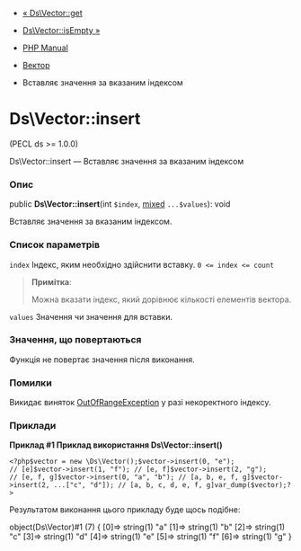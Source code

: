 - [« Ds\Vector::get](ds-vector.get.md)
- [Ds\Vector::isEmpty »](ds-vector.isempty.md)

- [PHP Manual](index.md)
- [Вектор](class.ds-vector.md)
- Вставляє значення за вказаним індексом

# Ds\Vector::insert

(PECL ds \>= 1.0.0)

Ds\Vector::insert — Вставляє значення за вказаним індексом

### Опис

public **Ds\Vector::insert**(int `$index`,
[mixed](language.types.declarations.md#language.types.declarations.mixed)
`...$values`): void

Вставляє значення за вказаним індексом.

### Список параметрів

`index`
Індекс, яким необхідно здійснити вставку.
`0 <= index <= count`

> **Примітка**:
>
> Можна вказати індекс, який дорівнює кількості елементів вектора.

`values`
Значення чи значення для вставки.

### Значення, що повертаються

Функція не повертає значення після виконання.

### Помилки

Викидає виняток
[OutOfRangeException](class.outofrangeexception.md) у разі
некоректного індексу.

### Приклади

**Приклад #1 Приклад використання **Ds\Vector::insert()****

` <?php$vector = new \Ds\Vector();$vector->insert(0, "e"); // [e]$vector->insert(1, "f"); // [e, f]$vector->insert(2, "g"); // [e, f, g]$vector->insert(0, "a", "b"); // [a, b, e, f, g]$vector->insert(2, ...["c", "d"]); // [a, b, c, d, e, f, g]var_dump($vector);?> `

Результатом виконання цього прикладу буде щось подібне:

object(Ds\Vector)#1 (7) {
[0]=>
string(1) "a"
[1]=>
string(1) "b"
[2]=>
string(1) "c"
[3]=>
string(1) "d"
[4]=>
string(1) "e"
[5]=>
string(1) "f"
[6]=>
string(1) "g"
}
